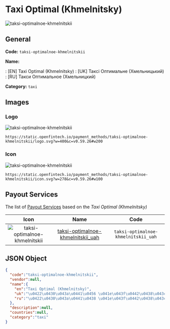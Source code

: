 
# Taxi Optimal (Khmelnitsky) 
![taksi-optimalnoe-khmelnitskii](https://static.openfintech.io/payment_methods/taksi-optimalnoe-khmelnitskii/logo.svg?w=400&c=v0.59.26#w200)  

## General 
**Code:** `taksi-optimalnoe-khmelnitskii` 
 
**Name:** 
 
:	[EN] Taxi Optimal (Khmelnitsky) 
:	[UK] Таксі Оптимальне (Хмельницький) 
:	[RU] Такси Оптимальное (Хмельницкий) 
 
**Category:** `taxi` 
 

## Images 

### Logo 
![taksi-optimalnoe-khmelnitskii](https://static.openfintech.io/payment_methods/taksi-optimalnoe-khmelnitskii/logo.svg?w=400&c=v0.59.26#w200)  

```
https://static.openfintech.io/payment_methods/taksi-optimalnoe-khmelnitskii/logo.svg?w=400&c=v0.59.26#w200
```  

### Icon 
![taksi-optimalnoe-khmelnitskii](https://static.openfintech.io/payment_methods/taksi-optimalnoe-khmelnitskii/icon.svg?w=278&c=v0.59.26#w100)  

```
https://static.openfintech.io/payment_methods/taksi-optimalnoe-khmelnitskii/icon.svg?w=278&c=v0.59.26#w100
```  

## Payout Services 
 
The list of [Payout Services](/payout-services/) based on the _Taxi Optimal (Khmelnitsky)_ 

|Icon|Name|Code| 
|:---:|:---:|:---:| 
|![taksi-optimalnoe-khmelnitskii](https://static.openfintech.io/payout_methods/taksi-optimalnoe-khmelnitskii/icon.png?w=278&c=v0.59.26#w40) |[taksi-optimalnoe-khmelnitskii_uah](/payout-services/taksi-optimalnoe-khmelnitskii_uah/)|`taksi-optimalnoe-khmelnitskii_uah`| 
 

## JSON Object 

```json
{
  "code":"taksi-optimalnoe-khmelnitskii",
  "vendor":null,
  "name":{
    "en":"Taxi Optimal (Khmelnitsky)",
    "uk":"\u0422\u0430\u043a\u0441\u0456 \u041e\u043f\u0442\u0438\u043c\u0430\u043b\u044c\u043d\u0435 (\u0425\u043c\u0435\u043b\u044c\u043d\u0438\u0446\u044c\u043a\u0438\u0439)",
    "ru":"\u0422\u0430\u043a\u0441\u0438 \u041e\u043f\u0442\u0438\u043c\u0430\u043b\u044c\u043d\u043e\u0435 (\u0425\u043c\u0435\u043b\u044c\u043d\u0438\u0446\u043a\u0438\u0439)"
  },
  "description":null,
  "countries":null,
  "category":"taxi"
}
```  

